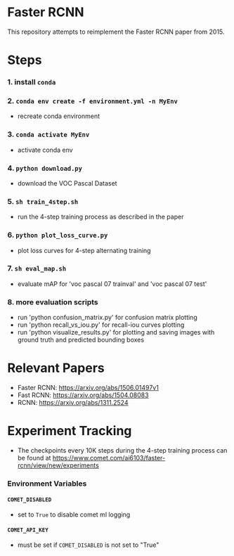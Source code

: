 # Faster RCNN
This repository attempts to reimplement the Faster RCNN paper from 2015.

# Steps
### 1. install `conda`
### 2. `conda env create -f environment.yml -n MyEnv`
- recreate conda environment
### 3. `conda activate MyEnv`
- activate conda env
### 4. `python download.py`
- download the VOC Pascal Dataset
### 5. `sh train_4step.sh`
- run the 4-step training process as described in the paper
### 6. `python plot_loss_curve.py`
- plot loss curves for 4-step alternating training
### 7. `sh eval_map.sh`
- evaluate mAP for 'voc pascal 07 trainval' and 'voc pascal 07 test'

### 8. more evaluation scripts
- run 'python confusion_matrix.py' for confusion matrix plotting
- run 'python recall_vs_iou.py' for recall-iou curves plotting
- run 'python visualize_results.py' for plotting and saving images with ground truth and predicted bounding boxes

# Relevant Papers
- Faster RCNN: https://arxiv.org/abs/1506.01497v1
- Fast RCNN: https://arxiv.org/abs/1504.08083
- RCNN: https://arxiv.org/abs/1311.2524

# Experiment Tracking
- The checkpoints every 10K steps during the 4-step training process can be found at https://www.comet.com/ai6103/faster-rcnn/view/new/experiments
### Environment Variables
#### `COMET_DISABLED`
- set to `True` to disable comet ml logging
#### `COMET_API_KEY`
- must be set if `COMET_DISABLED` is not set to "True"

